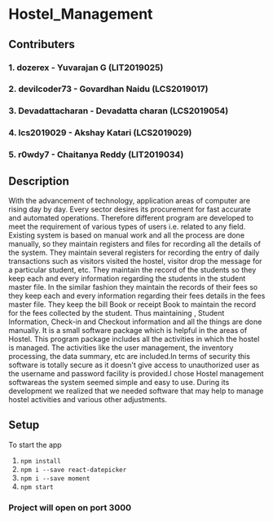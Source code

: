 # Hostel_Management

## Contributers
### 1. dozerex - Yuvarajan G (LIT2019025)
### 2. devilcoder73 - Govardhan Naidu (LCS2019017)
### 3. Devadattacharan - Devadatta charan (LCS2019054)
### 4. lcs2019029 - Akshay Katari (LCS2019029)
### 5. r0wdy7 - Chaitanya Reddy (LIT2019034)

## Description
With the advancement of technology, application areas of computer are rising day by day. Every sector  desires  its  procurement  for  fast  accurate  and  automated  operations.  Therefore  different program are developed to meet the requirement of various types of users i.e. related to any field.
Existing system is based on manual work and all the process are done manually, so they maintain registers and files for recording all the details of the system. They maintain several registers for recording the entry of daily transactions such as visitors visited the hostel, visitor drop the message for a particular student, etc. They maintain the record of the students so they keep each and every information regarding the students in the student master file. In the similar fashion they maintain the records of their fees so they keep each and every information regarding their fees details in the fees master file. They keep the bill Book or receipt Book to maintain the record for the fees collected by the student. Thus maintaining , Student Information, Check-in and Checkout information and all the things are done manually. It  is  a  small  software  package  which  is  helpful  in  the  areas  of  Hostel.  This program package includes all the activities in which the hostel is managed. The activities like the user management, the inventory processing, the data summary, etc are included.In terms of security this software is totally secure as it doesn't give access to unauthorized user as the username and password facility is provided.I  chose  Hostel  management  softwareas  the  system  seemed  simple  and  easy  to  use.  During  its development we realized that we needed software that may help to manage hostel activities and various other adjustments.

## Setup
To start the app
1. `npm install`
2. `npm i --save react-datepicker`
3. `npm i --save moment`
4. `npm start`

### Project will open on port 3000

